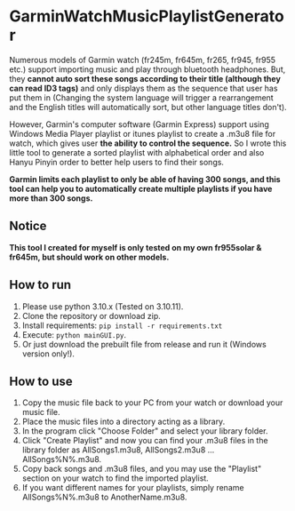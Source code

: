 # GarminWatchMusicPlaylistGenerator
Numerous models of Garmin watch (fr245m, fr645m, fr265, fr945, fr955 etc.) support importing music and play through bluetooth headphones. But, they **cannot auto sort these songs according to their title (although they can read ID3 tags)** and only displays them as the sequence that user has put them in (Changing the system language will trigger a rearrangement and the English titles will automatically sort, but other language titles don't). 

However, Garmin's computer software (Garmin Express) support using Windows Media Player playlist or itunes playlist to create a .m3u8 file for watch, which gives user **the ability to control the sequence.** So I wrote this little tool to generate a sorted playlist with alphabetical order and also Hanyu Pinyin order to better help users to find their songs. 

**Garmin limits each playlist to only be able of having 300 songs, and this tool can help you to automatically create multiple playlists if you have more than 300 songs.**

## Notice
**This tool I created for myself is only tested on my own fr955solar & fr645m, but should work on other models.**

## How to run
1. Please use python 3.10.x (Tested on 3.10.11).
2. Clone the repository or download zip.
3. Install requirements: ``pip install -r requirements.txt``
4. Execute: ``python mainGUI.py``.
5. Or just download the prebuilt file from release and run it (Windows version only!).

## How to use
1. Copy the music file back to your PC from your watch or download your music file.
2. Place the music files into a directory acting as a library.
3. In the program click "Choose Folder" and select your library folder.
4. Click "Create Playlist" and now you can find your .m3u8 files in the library folder as AllSongs1.m3u8, AllSongs2.m3u8 ... AllSongs%N%.m3u8.
5. Copy back songs and .m3u8 files, and you may use the "Playlist" section on your watch to find the imported playlist.
6. If you want different names for your playlists, simply rename AllSongs%N%.m3u8 to AnotherName.m3u8.
